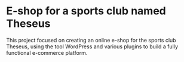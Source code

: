 # E-shop for a sports club named Theseus

This project focused on creating an online e-shop for the sports club Theseus,
using the tool WordPress and various plugins to build a fully functional e-commerce platform.
